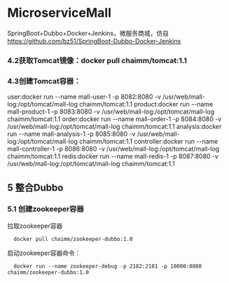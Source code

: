 # MicroserviceMall
SpringBoot+Dubbo+Docker+Jenkins，微服务商城，仿自<a href="https://github.com/bz51/SpringBoot-Dubbo-Docker-Jenkins">https://github.com/bz51/SpringBoot-Dubbo-Docker-Jenkins</a>
### 4.2获取Tomcat镜像：docker pull chaimm/tomcat:1.1
### 4.3创建Tomcat容器：
  user:docker run --name mall-user-1 -p 8082:8080 -v /usr/web/mall-log:/opt/tomcat/mall-log chaimm/tomcat:1.1
  product:docker run --name mall-product-1 -p 8083:8080 -v /usr/web/mall-log:/opt/tomcat/mall-log chaimm/tomcat:1.1
  order:docker run --name mall-order-1 -p 8084:8080 -v /usr/web/mall-log:/opt/tomcat/mall-log chaimm/tomcat:1.1
  analysis:docker run --name mall-analysis-1 -p 8085:8080 -v /usr/web/mall-log:/opt/tomcat/mall-log chaimm/tomcat:1.1
  controller:docker run --name mall-controller-1 -p 8086:8080 -v /usr/web/mall-log:/opt/tomcat/mall-log chaimm/tomcat:1.1
  redis:docker run --name mall-redis-1 -p 8087:8080 -v /usr/web/mall-log:/opt/tomcat/mall-log chaimm/tomcat:1.1

## 5 整合Dubbo
### 5.1 创建zookeeper容器
  拉取zookeeper容器
  ```
    docker pull chaimm/zookeeper-dubbo:1.0
  ```
  启动zookeeper容器命令：
  ```
    docker run --name zookeeper-debug -p 2182:2181 -p 10000:8080 chaimm/zookeeper-dubbo:1.0
  ```
    
